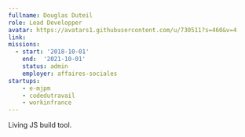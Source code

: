 ```yaml
---
fullname: Douglas Duteil
role: Lead Developper
avatar: https://avatars1.githubusercontent.com/u/730511?s=460&v=4
link:
missions:
  - start: '2018-10-01'
    end:  '2021-10-01'
    status: admin
    employer: affaires-sociales
startups:
    - e-mjpm
    - codedutravail
    - workinfrance
---
```


Living JS build tool.
